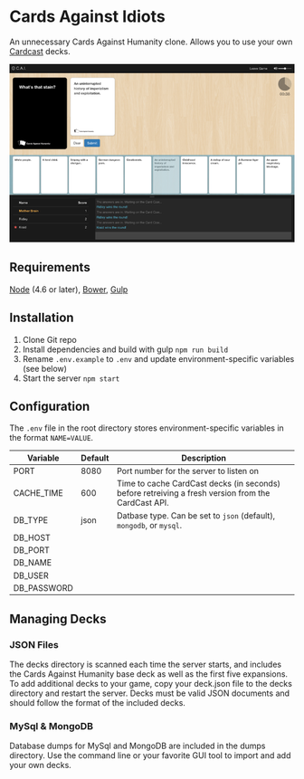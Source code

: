Cards Against Idiots
===

An unnecessary Cards Against Humanity clone. Allows you to use your own [Cardcast](https://www.cardcastgame.com/) decks.

![screenshot](screenshot.png)

## Requirements

[Node](https://nodejs.org/) (4.6 or later), [Bower](https://bower.io/), [Gulp](http://gulpjs.com/)

## Installation

1. Clone Git repo
2. Install dependencies and build with gulp `npm run build`
3. Rename `.env.example` to `.env` and update environment-specific variables (see below)
4. Start the server `npm start`

## Configuration

The `.env` file in the root directory stores environment-specific variables in the format `NAME=VALUE`.

Variable    | Default   | Description
----------- | --------- | -----------
PORT        | 8080      | Port number for the server to listen on
CACHE_TIME  | 600       | Time to cache CardCast decks (in seconds) before retreiving a fresh version from the CardCast API.
DB_TYPE     | json      | Datbase type. Can be set to `json` (default), `mongodb`, or `mysql`.
DB_HOST     |           | 
DB_PORT     |           | 
DB_NAME     |           | 
DB_USER     |           | 
DB_PASSWORD |           | 

## Managing Decks

### JSON Files
The decks directory is scanned each time the server starts, and includes the Cards Against Humanity base deck as well as the first five expansions. To add additional decks to your game, copy your deck.json file to the decks directory and restart the server. Decks must be valid JSON documents and should follow the format of the included decks.

### MySql & MongoDB
Database dumps for MySql and MongoDB are included in the dumps directory. Use the command line or your favorite GUI tool to import and add your own decks.

